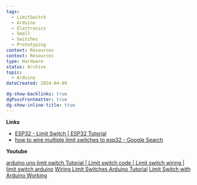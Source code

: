 ```yaml
---
tags:
  - LimitSwitch
  - Arduino
  - Electronics
  - Small
  - Switches
  - Prototyping
context: Resources
context: Resources
type: Hardware
status: Archive
topic:
  - Arduino
dateCreated: 2024-04-09

dg-show-backlinks: true
dgPassFrontmatter: true
dg-show-inline-title: true
---
```


**Links**
- [ESP32 - Limit Switch | ESP32 Tutorial](https://esp32io.com/tutorials/esp32-limit-switch)
- [how to wire multiple limit switches to esp32 - Google Search](https://www.google.com/search?q=how+to+wire+multiple+limit+switches+to+esp32&oq=how+to+wire+multiple+limit+switches+to+esp32&gs_lcrp=EgZjaHJvbWUyBggAEEUYOdIBCTEyNTQ2ajBqN6gCALACAA&sourceid=chrome&ie=UTF-8)

**Youtube**

[arduino uno limit switch Tutorial | Limit switch code | Limit switch wiring | limit switch arduino](https://www.youtube.com/watch?v=qDlmw3EPHQM)
[Wiring Limit Switches Arduino Tutorial](https://www.youtube.com/watch?v=6wuInF9Yw08)
[Limit Switch with Arduino Working](https://www.youtube.com/watch?v=AsyiOy_DmGM)
